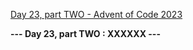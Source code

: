 [Day 23, part TWO - Advent of Code 2023](https://adventofcode.com/2023/day/23)

**--- Day 23, part TWO : XXXXXX ---**

